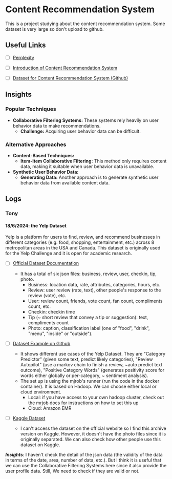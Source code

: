 # Content Recommendation System
This is a project studying about the content recommendation system. Some dataset is very large so don't upload to github.


## Useful Links
- [ ] [Perplexity](https://www.perplexity.ai/collections/Content-Recommendation-FYP-r8AxwOpsSAyDXFh7Np00lg)
- [ ] [Introduction of Content Recommendation System](https://slogix.in/phd-research-topics-in-recommender-systems-based-on-deep-learning/)
- [ ] [Dataset for Content Recommendation System (Github)](https://github.com/RUCAIBox/RecSysDatasets)


## Insights
### Popular Techniques
- **Collaborative Filtering Systems:** These systems rely heavily on user behavior data to make recommendations. 
  - **Challenge:** Acquiring user behavior data can be difficult.
  
### Alternative Approaches
- **Content-Based Techniques:**
  - **Item-Item Collaborative Filtering:** This method only requires content data, making it suitable when user behavior data is unavailable.
- **Synthetic User Behavior Data:**
  - **Generating Data:** Another approach is to generate synthetic user behavior data from available content data.


## Logs
### Tony
#### 18/6/2024: the Yelp Dataset
Yelp is a platform for users to find, review, and recommend businesses in different categories (e.g. food, shopping, entertainment, etc.) across 8 metropolitan areas in the USA and Canada. This dataset is originally used for the Yelp Challenge and it is open for academic research.

- [ ] [Official Dataset Documentation](https://www.yelp.com/dataset/documentation/main)
  - It has a total of six json files: business, review, user, checkin, tip, photo. 
    - Business: location data, rate, attributes, categories, hours, etc.
    - Review: user review (rate, text), other people's response to the review (vote), etc.
    - User: review count, friends, vote count, fan count, compliments count, etc.
    - Checkin: checkin time
    - Tip (~ short review that convey a tip or suggestion): text, compliments count
    - Photo: caption, classification label (one of "food", "drink", "menu", "inside" or "outside"). 

- [ ] [Dataset Example on Github](https://github.com/Yelp/dataset-examples)
  - It shows different use cases of the Yelp Dataset. They are "Category Predictor" (given some text, predict likely categories), "Review Autopilot" (use a markov chain to finish a review, ~auto predict text outcome), "Positive Category Words" (generates positivity score for words either globally or per-category, ~ sentiment analysis).
  - The set up is using the mjrob's runner (run the code in the docker container). It is based on Hadoop. We can choose either local or cloud environment.
    - Local: if you have access to your own hadoop cluster, check out the mrjob docs for instructions on how to set this up
    - Cloud: Amazon EMR

- [ ] [Kaggle Dataset](https://www.kaggle.com/datasets/yelp-dataset/yelp-dataset) 
  - I can't access the dataset on the official website so I find this archive version on Kaggle. However, it doesn't have the photo files since it is originally separated. We can also check how other people use this dataset on Kaggle.

***Insights***: I haven't check the detail of the json data (the validity of the data in terms of the date, area, number of data, etc.). But I think it is useful that we can use the Collaborative Filtering Systems here since it also provide the user profile data. Still, We need to check if they are valid or not.